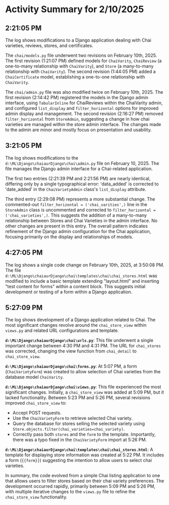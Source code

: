 # Activity Summary for 2/10/2025

## 2:21:05 PM
The log shows modifications to a Django application dealing with Chai varieties, reviews, stores, and certificates.

The `chai/models.py` file underwent two revisions on February 10th, 2025.  The first revision (1:21:07 PM) defined models for `ChaiVarity`, `ChaiReview` (a one-to-many relationship with `ChaiVarity`), and `Store` (a many-to-many relationship with `ChaiVarity`). The second revision (1:44:05 PM) added a `ChaiCertificate` model, establishing a one-to-one relationship with `ChaiVarity`.

The `chai/admin.py` file was also modified twice on February 10th, 2025. The first revision (2:14:42 PM) registered the models in the Django admin interface, using `TabularInline` for ChaiReviews within the ChaiVarity admin,  and configured `list_display` and `filter_horizontal` options for improved admin display and management. The second revision (2:16:27 PM) removed `filter_horizontal` from `StoreAdmin`, suggesting a change in how chai varieties are managed within the store admin interface.  The changes made to the admin are minor and mostly focus on presentation and usability.


## 3:21:05 PM
The log shows modifications to the `d:\ML\Django\chaiaurDjango\chai\admin.py` file on February 10, 2025.  The file manages the Django admin interface for a Chai-related application.

The first two entries (2:21:39 PM and 2:21:56 PM) are nearly identical, differing only by a single typographical error: 'data_added' is corrected to 'date_added' in the `ChaiVarietyAdmin` class's `list_display` attribute.

The third entry (2:29:08 PM) represents a more substantial change.  The commented-out `filter_horizontal = ('chai_varities',)` line in the `StoreAdmin` class is uncommented and corrected to `filter_horizontal = ('chai_varieties',)`. This suggests the addition of a many-to-many relationship between Stores and Chai Varieties in the admin interface.  No other changes are present in this entry.  The overall pattern indicates refinement of the Django admin configuration for the Chai application, focusing primarily on the display and relationships of models.


## 4:27:05 PM
The log shows a single code change on February 10th, 2025, at 3:50:08 PM.  The file `d:\ML\Django\chaiaurDjango\chai\templates\chai\chai_stores.html` was modified to include a basic template extending "layout.html" and inserting "test content for forms" within a content block.  This suggests initial development or testing of a form within a Django application.


## 5:27:09 PM
The log shows development of a Django application related to Chai.  The most significant changes revolve around the `chai_store_view` within `views.py` and related URL configurations and template.

**`d:\ML\Django\chaiaurDjango\chai\urls.py`**: This file underwent a single important change between 4:30 PM and 4:31 PM.  The URL for `chai_stores` was corrected, changing the view function from `chai_detail` to `chai_store_view`.

**`d:\ML\Django\chaiaurDjango\chai\forms.py`**: At 5:07 PM, a form (`ChaiVarietyForm`) was created to allow selection of Chai varieties from the database model `ChaiVarity`.

**`d:\ML\Django\chaiaurDjango\chai\views.py`**: This file experienced the most significant changes.  Initially, a `chai_store_view` was added at 5:09 PM, but it lacked functionality.  Between 5:23 PM and 5:26 PM, several revisions improved `chai_store_view` to:

*   Accept POST requests.
*   Use the `ChaiVarietyForm` to retrieve selected Chai variety.
*   Query the database for stores selling the selected variety using `Store.objects.filter(chai_varieties=chai_variety)`.
*   Correctly pass both `stores` and the `form` to the template.
    Importantly, there was a typo fixed in the `ChaiVarietyForm` import at 5:26 PM.

**`d:\ML\Django\chaiaurDjango\chai\templates\chai\chai_stores.html`**: A template for displaying store information was created at 5:22 PM. It includes a form (`{{form}}`) suggesting the intention to allow users to select chai varieties.

In summary, the code evolved from a simple Chai listing application to one that allows users to filter stores based on their chai variety preferences.  The development occurred rapidly, primarily between 5:09 PM and 5:26 PM, with multiple iterative changes to the `views.py` file to refine the `chai_store_view` functionality.
